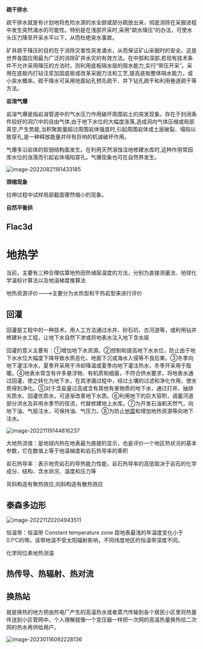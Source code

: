 **疏干排水**

疏干排水就是有计划地将危险水源的水全部或部分疏放出来，彻底消除在采掘进程中发生突然涌水的可能性。特别是在浅部开采时,采用“疏水降压”的办法，可使水头压力降至开采水平以下，从而杜绝突水事故。

矿井疏干降压的目的在于消除灾害性突发涌水，从而保证矿山采掘时的安全。这是世界各国应用最为广泛的消除矿井水灾的有效方法。在中部和深部,若现有技术条件不允许采用降压的方法时，则利用底板隔水层的阻水能力,实行“带压开采”。采用在底板内打钻注浆加固底板或改革采掘力法和工艺,提高底板整体隔水能力，或小突水概率。硫干降水可采用地面钻孔预先疏干、井下钻孔疏干和利用巷道疏干等方法。

**岩溶气爆**

岩溶气爆是指岩溶管道中的气水压力作用破坏周围岩土的突发现象。存在于封闭条件较好的洞穴中的自由气体,由于地下水位的大幅度涨落,造成洞内气体压缩或局部真空,产生势能,当积聚能量超过周围岩体强度时,引起周围岩体或土层破裂、塌陷以致穿孔,是一种释放能量并伴有巨响的机诚破坏作用。

气爆多沿岩体的软弱结构面发生。在利用天然溶蚀洼地修建水库时,这种作用常因库水位的涨落而引起岩体塌陷穿孔。气爆现象也可在自然界发生。

![image-20220821181433185](C:\Users\hp\AppData\Roaming\Typora\typora-user-images\image-20220821181433185.png)

**颈缩现象**

拉伸过程中试样局部截面骤然缩小的现象。

**自然平衡拱**

## Flac3d 

# 地热学

当前，主要有三种合理估算地热田热储层温度的方法，分别为直接测量法、地球化学温标计算法以及地温梯度推算法

地热资源评价--->主要分为水热型和干热岩型来进行评价

## 回灌

回灌是工程中的一种技术。用人工方法通过水井、砂石坑、古河道等，或利用钻井修建补水工程，让地下水自然下渗或将地表水注入地下含水层

回灌的意义主要有：①增加地下水资源。②控制和提高地下水水位，防止由于地下水水位大幅度下降导致水质恶化、地面下沉或海水入侵等不良后果。③冬季向地下灌注冷水，夏季开采用于冷却降温或夏季向地下灌注热水，冬季开采用于取暖。④地表水常含有许多悬浮物、有机质和细菌，不符合供水要求，将地表水通过回灌，使之转化为地下水，在其渗漏过程中，经过土壤的过滤和净化作用，使水质得到净化。⑤对于含盐量过高或含有其他有害物质的地下水，通过打井、抽排劣质水、回灌优质水，可逐渐改善地下水质。⑥利用地下的巨大容积，调蓄河道部分洪水及非用水季节的径流，代替修建地上水库。⑦为开发石油和天然气，向地下油、气层注水，可保持油、气压力。⑧为防止[地震](https://baike.baidu.com/item/地震/40588?fromModule=lemma_inlink)和增加地热资源等向地下注水。

![image-20221119144816237](C:\Users\hp\AppData\Roaming\Typora\typora-user-images\image-20221119144816237.png)

大地热流值：是地球内热在地表最为直接的显示，也是评价一个地区热状况的基本参数，它在数值上等于地温梯度和岩石热导率的乘积

岩石热导率：表示地壳岩石的导热能力性能，岩石热导率的高低取决于岩石的化学成分、结构、含水状况、温度和压力等 

背斜构造有聚热效应,向斜构造有散热效应

## 泰森多边形

![image-20221120204943511](C:\Users\hp\AppData\Roaming\Typora\typora-user-images\image-20221120204943511.png)

恒温带：恒温带 Constant temperature zone 距地表最浅的年温度变化小于 0.1℃的带。该带地温不受太阳辐射影响，不同纬度地区的恒温带深度不同。

化学同位素地热测温

## 热传导、热辐射、热对流

## 换热站

就是换热的地方把由热电厂产生的高温热水或者蒸汽传输到各个居民小区里将热量传送到小区管网中，个人理解就像一个变压器一样把一次网的高温热量换热给二次网的热水再供给用户。

![image-20230116092228136](C:\Users\hp\AppData\Roaming\Typora\typora-user-images\image-20230116092228136.png)
